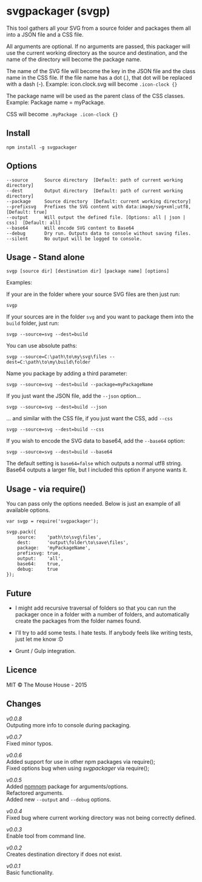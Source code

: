svgpackager (svgp)
==================

This tool gathers all your SVG from a source folder and packages them all into a JSON file and a CSS file.

All arguments are optional. If no arguments are passed, this packager will use the current working directory as the source and destination, and the name of the directory will become the package name.

The name of the SVG file will become the key in the JSON file and the class name in the CSS file.
If the file name has a dot (.), that dot will be replaced with a dash (-).
Example:
icon.clock.svg will become `.icon-clock {}`

The package name will be used as the parent class of the CSS classes.
Example:
Package name = myPackage.

CSS will become `.myPackage .icon-clock {}`

Install
-------
    npm install -g svgpackager


Options
-------
```
--source      Source directory  [Default: path of current working directory]
--dest        Output directory  [Default: path of current working directory]
--package     Source directory  [Default: current working directory]
--prefixsvg   Prefixes the SVG content with data:image/svg+xml;utf8,  [Default: true]
--output      Will output the defined file. [Options: all | json | css]  [Default: all]
--base64      Will encode SVG content to Base64
--debug       Dry run. Outputs data to console without saving files.
--silent      No output will be logged to console.
```

Usage - Stand alone
-----
```
svgp [source dir] [destination dir] [package name] [options]
```

Examples:

If your are in the folder where your source SVG files are then just run:
```
svgp
```

If your sources are in the folder `svg` and you want to package them into the `build` folder, just run:
```
svgp --source=svg --dest=build
```

You can use absolute paths:
```
svgp --source=C:\path\to\my\svg\files --dest=C:\path\to\my\build\folder
```

Name you package by adding a third parameter:
```
svgp --source=svg --dest=build --package=myPackageName
```

If you just want the JSON file, add the `--json` option...
```
svgp --source=svg --dest=build --json
```

... and similar with the CSS file, if you just want the CSS, add `--css`
```
svgp --source=svg --dest=build --css
```

If you wish to encode the SVG data to base64, add the `--base64` option:
```
svgp --source=svg --dest=build --base64
```
The default setting is `base64=false` which outputs a normal utf8 string. Base64 outputs a larger file, but I included this option if anyone wants it.

Usage - via require()
---------------------
You can pass only the options needed. Below is just an example of all available options.

```
var svgp = require('svgpackager');

svgp.pack({
    source:    'path\to\svg\files',
    dest:      'output\folder\to\save\files',
    package:   'myPackageName',
    prefixsvg: true,
    output:    'all',
    base64:    true,
    debug:     true
});
```

Future
------
* I might add recursive traversal of folders so that you can run the packager once in a folder with a number of folders, and automatically create the packages from the folder names found.

* I'll try to add some tests. I hate tests. If anybody feels like writing tests, just let me know :D

* Grunt / Gulp integration.


Licence
-------
MIT © The Mouse House - 2015

Changes
-------
*v0.0.8*  
Outputing more info to console during packaging.  


*v0.0.7*  
Fixed minor typos.  

*v0.0.6*  
Added support for use in other npm packages via require();  
Fixed options bug when using *svgpackager* via require();

*v0.0.5*  
Added [nomnom](https://www.npmjs.com/package/nomnom) package for arguments/options.  
Refactored arguments.  
Added new `--output` and `--debug` options.

*v0.0.4*  
Fixed bug where current working directory was not being correctly defined.  

*v0.0.3*  
Enable tool from command line.

*v0.0.2*  
Creates destination directory if does not exist.

*v0.0.1*  
Basic functionality.
